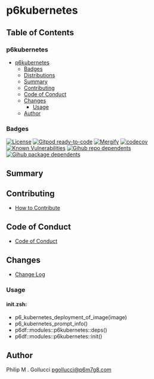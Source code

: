 # p6kubernetes

## Table of Contents


### p6kubernetes
- [p6kubernetes](#p6kubernetes)
  - [Badges](#badges)
  - [Distributions](#distributions)
  - [Summary](#summary)
  - [Contributing](#contributing)
  - [Code of Conduct](#code-of-conduct)
  - [Changes](#changes)
    - [Usage](#usage)
  - [Author](#author)

### Badges

[![License](https://img.shields.io/badge/License-Apache%202.0-yellowgreen.svg)](https://opensource.org/licenses/Apache-2.0)
[![Gitpod ready-to-code](https://img.shields.io/badge/Gitpod-ready--to--code-blue?logo=gitpod)](https://gitpod.io/#https://github.com/p6m7g8/p6kubernetes)
[![Mergify](https://img.shields.io/endpoint.svg?url=https://gh.mergify.io/badges/p6m7g8/p6kubernetes/&style=flat)](https://mergify.io)
[![codecov](https://codecov.io/gh/p6m7g8/p6kubernetes/branch/master/graph/badge.svg?token=14Yj1fZbew)](https://codecov.io/gh/p6m7g8/p6kubernetes)
[![Known Vulnerabilities](https://snyk.io/test/github/p6m7g8/p6kubernetes/badge.svg?targetFile=package.json)](https://snyk.io/test/github/p6m7g8/p6kubernetes?targetFile=package.json)
[![Gihub repo dependents](https://badgen.net/github/dependents-repo/p6m7g8/p6kubernetes)](https://github.com/p6m7g8/p6kubernetes/network/dependents?dependent_type=REPOSITORY)
[![Gihub package dependents](https://badgen.net/github/dependents-pkg/p6m7g8/p6kubernetes)](https://github.com/p6m7g8/p6kubernetes/network/dependents?dependent_type=PACKAGE)

## Summary

## Contributing

- [How to Contribute](CONTRIBUTING.md)

## Code of Conduct

- [Code of Conduct](CODE_OF_CONDUCT.md)

## Changes

- [Change Log](CHANGELOG.md)

### Usage

#### init.zsh:

- p6_kubernetes_deployment_of_image(image)
- p6_kubernetes_prompt_info()
- p6df::modules::p6kubernetes::deps()
- p6df::modules::p6kubernetes::init()


## Author

Philip M . Gollucci <pgollucci@p6m7g8.com>
